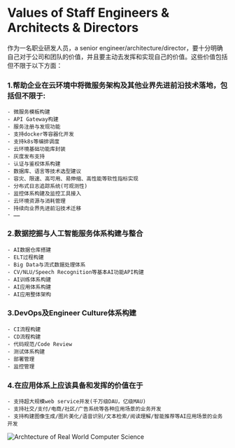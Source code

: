 # Values of Staff Engineers & Architects & Directors
作为一名职业研发人员，a senior engineer/architecture/director，要十分明确自己对于公司和团队的价值，并且要主动去发挥和实现自己的价值。这些价值包括但不限于以下方面：

### 1.帮助企业在云环境中将微服务架构及其他业界先进前沿技术落地，包括但不限于:
    - 微服务模板构建
    - API Gateway构建
    - 服务注册与发现功能
    - 支持docker等容器化开发
    - 支持k8s等编排调度
    - 云环境基础功能库封装
    - 灰度发布支持
    - 认证与鉴权体系构建
    - 数据库、语言等技术选型建议
    - 容灾、限速、高可用、易伸缩、高性能等软性指标实现
    - 分布式日志追踪系统(可观测性)
    - 监控体系构建及监控工具接入
    - 云环境资源与消耗管理
    - 持续向业界先进前沿技术迁移
    - ……
### 2.数据挖掘与人工智能服务体系构建与整合
    - AI数据仓库搭建
    - ELT过程构建
    - Big Data与流式数据处理体系
    - CV/NLU/Speech Recognition等基本AI功能API构建
    - AI训练体系构建
    - AI应用体系构建
    - AI应用整体架构

### 3.DevOps及Engineer Culture体系构建
    - CI流程构建
    - CD流程构建
    - 代码规范/Code Review
    - 测试体系构建
    - 部署管理
    - 监控管理
### 4.在应用体系上应该具备和发挥的价值在于
    - 支持超大规模web service并发(千万级DAU，亿级MAU)
    - 支持社交/支付/电商/社区/广告系统等各种应用场景的业务开发
    - 支持构建图像生成/图片美化/语音识别/文本检索/阅读理解/智能推荐等AI应用场景的业务开发


![Archtecture of Real World Computer Science](https://user-images.githubusercontent.com/20035835/184520891-25e4e06f-9a91-4d2b-8149-4f358d1c262b.jpg)
